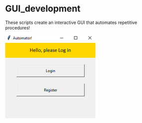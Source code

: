 # GUI_development

These scripts create an interactive GUI that automates repetitive procedures!



![alt text](https://github.com/rtlaceste/GUI_Development/blob/main/Capture.PNG)
